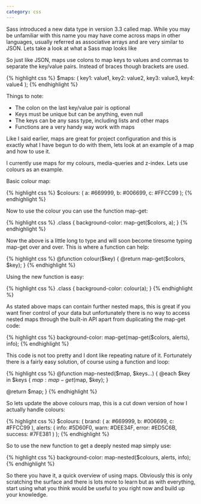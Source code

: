 ```yaml
---
category: css
---
```


Sass introduced a new data type in version 3.3 called map. While you may be unfamiliar with this name you may have come across maps in other languages, usually referred as associative arrays and are very similar to JSON. Lets take a look at what a Sass map looks like

So just like JSON, maps use colons to map keys to values and commas to separate the key/value pairs. Instead of braces though brackets are used.


{% highlight css %}
$maps: (
  key1: value1,
  key2: value2,
  key3: value3,
  key4: value4
);
{% endhighlight %}

Things to note:

- The colon on the last key/value pair is optional
- Keys must be unique but can be anything, even null
- The keys can be any sass type, including lists and other maps
- Functions are a very handy way work with maps

Like I said earlier, maps are great for project configuration and this is exactly what I have begun to do with them, lets look at an example of a map and how to use it.

I currently use maps for my colours, media-queries and z-index. Lets use colours as an example.

Basic colour map:

{% highlight css %}
$colours: (
  a: #669999,
  b: #006699,
  c: #FFCC99
);
{% endhighlight %}

Now to use the colour you can use the function map-get:

{% highlight css %}
.class {
  background-color: map-get($colors, a);
}
{% endhighlight %}

Now the above is a little long to type and will soon become tiresome typing map-get over and over. This is where a function can help:

{% highlight css %}
@function colour($key) {
  @return map-get($colors, $key);
}
{% endhighlight %}

Using the new function is easy:

{% highlight css %}
.class {
  background-color: colour(a);
}
{% endhighlight %}

As stated above maps can contain further nested maps, this is great if you want finer control of your data but unfortunately there is no way to access nested maps through the built-in API apart from duplicating the map-get code:

{% highlight css %}
background-color: map-get(map-get($colors, alerts), info);
{% endhighlight %}

This code is not too pretty and I dont like repeating nature of it. Fortunately there is a fairly easy solution, of course using a function and loop:

{% highlight css %}
@function map-nested($map, $keys...) {
  @each $key in $keys {
    $map: map-get($map, $key);
  }
 
  @return $map;
}
{% endhighlight %}

So lets update the above colours map, this is a cut down version of how I actually handle colours:

{% highlight css %}
$colours: (
  brand: (
    a:        #669999,
    b:        #006699,
    c:        #FFCC99
    ),
  alerts: (
    info:     #5D60F0,
    warn:     #DEE34F,
    error:    #ED5C6B,
    success:  #7FE381
  )
);
{% endhighlight %}

So to use the new function to get a deeply nested map simply use:

{% highlight css %}
background-color: map-nested($colours, alerts, info);
{% endhighlight %}

So there you have it, a quick overview of using maps. Obviously this is only scratching the surface and there is lots more to learn but as with everything, start using what you think would be useful to you right now and build up your knowledge.










